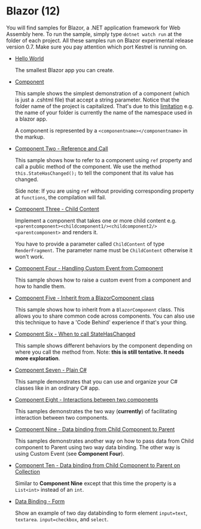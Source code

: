 # Blazor (12)

You will find samples for Blazor, a .NET application framework for Web Assembly here. To run the sample, simply type `dotnet watch run` at the folder of each project. All these samples run on Blazor experimental release version 0.7. Make sure you pay attention which port Kestrel is running on.

  * [Hello World](https://github.com/dodyg/practical-aspnetcore/tree/master/projects/blazor/hello-world)

    The smallest Blazor app you can create.

  * [Component](https://github.com/dodyg/practical-aspnetcore/tree/master/projects/blazor/Component)

    This sample shows the simplest demonstration of a component (which is just a .cshtml file) that accept a string parameter. Notice that the folder name of the project is capitalized. That's due to this [limitation](https://github.com/aspnet/Blazor/issues/854)  e.g. the name of your folder is currently the name of the namespace used in a blazor app.

    A component is represented by a `<componentname></componentname>` in the markup. 

  * [Component Two - Reference and Call](https://github.com/dodyg/practical-aspnetcore/tree/master/projects/blazor/ComponentTwo)
  
    This sample shows how to refer to a component using `ref` property and call a public method of the component. We use the method `this.StateHasChanged();` to tell the component that its value has changed.

    Side note: If you are using `ref` without providing corresponding property at `functions`, the compilation will fail.
    
  * [Component Three - Child Content](https://github.com/dodyg/practical-aspnetcore/tree/master/projects/blazor/ComponentThree)

    Implement a component that takes one or more child content e.g. `<parentcomponent><childcomponent1/><childcomponent2/><parentcomponent>` and renders it. 

    You have to provide a parameter called `ChildContent` of type `RenderFragment`. The parameter name must be `ChildContent` otherwise it won't work.

  * [Component Four - Handling Custom Event from Component](https://github.com/dodyg/practical-aspnetcore/tree/master/projects/blazor/ComponentFour)

    This sample shows how to raise a custom event from a component and how to handle them.
   
  * [Component Five - Inherit from a BlazorComponent class](https://github.com/dodyg/practical-aspnetcore/tree/master/projects/blazor/ComponentFive)

    This sample shows how to inherit from a `BlazorComponent` class. This allows you to share common code across components. You can also use this technique to have a 'Code Behind' experience if that's your thing.

  * [Component Six - When to call StateHasChanged](https://github.com/dodyg/practical-aspnetcore/tree/master/projects/blazor/ComponentSix)

    This sample shows different behaviors by the component depending on where you call the method from. Note: __this is still tentative. It needs more exploration__. 

  * [Component Seven - Plain C#](https://github.com/dodyg/practical-aspnetcore/tree/master/projects/blazor/ComponentSeven)

    This sample demonstrates that you can use and organize your C# classes like in an ordinary C# app.

  * [Component Eight - Interactions between two components](https://github.com/dodyg/practical-aspnetcore/tree/master/projects/blazor/ComponentEight)

    This samples demonstrates the two way (__currently__) of facilitating interaction between two components.

  * [Component Nine - Data binding from Child Component to Parent](https://github.com/dodyg/practical-aspnetcore/tree/master/projects/blazor/ComponentNine)

    This samples demonstrates another way on how to pass data from Child component to Parent using two way data binding. The other way is using Custom Event (see __Component Four__).

  * [Component Ten - Data binding from Child Component to Parent on Collection](https://github.com/dodyg/practical-aspnetcore/tree/master/projects/blazor/ComponentTen)

    Similar to __Component Nine__ except that this time the property is a `List<int>` instead of an `int`.

  * [Data Binding - Form](https://github.com/dodyg/practical-aspnetcore/tree/master/projects/blazor/DataBinding)

    Show an example of two day databinding to form element `input=text`, `textarea`. `input=checkbox`, and `select`.
